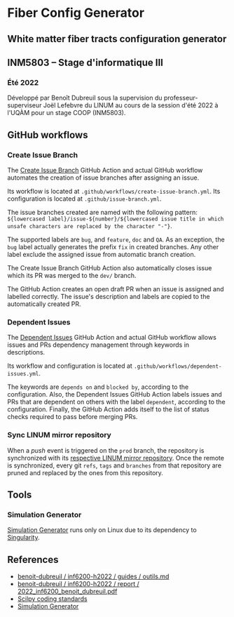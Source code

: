 # Fiber Config Generator

## White matter fiber tracts configuration generator


## INM5803 – Stage d'informatique III

### Été 2022

Développé par Benoît Dubreuil sous la supervision du professeur-superviseur Joël Lefebvre du LINUM au cours de la session d'été 2022 à l'UQÀM pour un stage COOP (INM5803).


## GitHub workflows

### Create Issue Branch

The [Create Issue Branch](https://github.com/robvanderleek/create-issue-branch) GitHub Action and actual GitHub workflow automates the creation of issue branches after assigning an
issue.

Its workflow is located at `.github/workflows/create-issue-branch.yml`.
Its configuration is located at `.github/issue-branch.yml`.

The issue branches created are named with the following
pattern: `${lowercased label}/issue-${number}/${lowercased issue title in which unsafe characters are replaced by the character "-"}`.

The supported labels are `bug`, and `feature`, `doc` and `QA`.
As an exception, the `bug` label actually generates the prefix `fix` in created branches.
Any other label exclude the assigned issue from automatic branch creation.

The Create Issue Branch GitHub Action also automatically closes issue which its PR was merged to the `dev/` branch.

The GitHub Action creates an open draft PR when an issue is assigned and labelled correctly.
The issue's description and labels are copied to the automatically created PR.


### Dependent Issues

The [Dependent Issues](https://github.com/z0al/dependent-issues) GitHub Action and actual GitHub workflow allows issues and PRs dependency management through keywords in
descriptions.

Its workflow and configuration is located at `.github/workflows/dependent-issues.yml`.

The keywords are `depends on` and `blocked by`, according to the configuration.
Also, the Dependent Issues GitHub Action labels issues and PRs that are dependent on others with the label `dependent`, according to the configuration.
Finally, the GitHub Action adds itself to the list of status checks required to pass before merging PRs.


### Sync LINUM mirror repository

When a _push_ event is triggered on the `prod` branch, the repository is synchronized with
its [respective LINUM mirror repository](https://github.com/linum-uqam/inm5803-ete2022-benoit-dubreuil).
Once the remote is synchronized, every git `refs`, `tags` and `branches` from that repository are pruned and replaced by the ones from this repository.


## Tools

### Simulation Generator

[Simulation Generator](https://bitbucket.org/voxsim/simulation_generator) runs only on Linux due to its dependency to [Singularity](https://sylabs.io/singularity).


## References

- [benoit-dubreuil / inf6200-h2022 / guides / outils.md](https://github.com/benoit-dubreuil/inf6200-h2022/blob/main/guides/outils.md)
- [benoit-dubreuil / inf6200-h2022 / report / 2022_inf6200_benoit_dubreuil.pdf](https://github.com/benoit-dubreuil/inf6200-h2022/blob/main/report/2022_inf6200_benoit_dubreuil.pdf)
- [Scilpy coding standards](https://scil-documentation.readthedocs.io/en/latest/coding/scilpy.html)
- [Simulation Generator](https://bitbucket.org/voxsim/simulation_generator)
